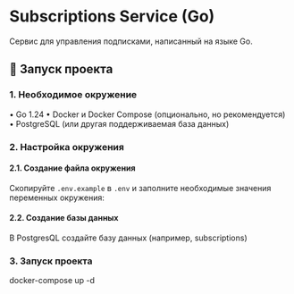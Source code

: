 # Subscriptions Service (Go)

Сервис для управления подписками, написанный на языке Go.

## 🚀 Запуск проекта

### 1. Необходимое окружение

•   Go 1.24
•   Docker и Docker Compose (опционально, но рекомендуется)
•   PostgreSQL (или другая поддерживаемая база данных)

### 2. Настройка окружения

#### 2.1. Создание файла окружения

Скопируйте `.env.example` в `.env` и заполните необходимые значения переменных окружения:

#### 2.2. Создание базы данных
В PostgresQL создайте базу данных (например, subscriptions)

### 3. Запуск проекта
docker-compose up -d
